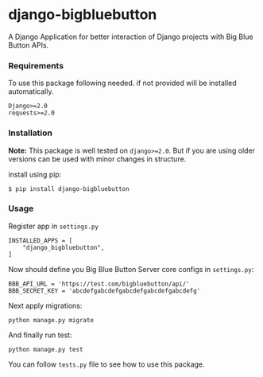# django-bigbluebutton

A Django Application for better interaction of Django projects with Big Blue Button APIs.

### Requirements

To use this package following needed. if not provided will be installed automatically.
```
Django>=2.0
requests>=2.0
```

### Installation

**Note:** This package is well tested on `django>=2.0`. But if you are using older versions can be
used with minor changes in structure.

install using pip:
```
$ pip install django-bigbluebutton
```

### Usage
Register app in `settings.py`

```
INSTALLED_APPS = [
    "django_bigbluebutton",
]
```

Now should define you Big Blue Button Server core configs in `settings.py`:

```
BBB_API_URL = 'https://test.com/bigbluebutton/api/'
BBB_SECRET_KEY = 'abcdefgabcdefgabcdefgabcdefgabcdefg'
```

Next apply migrations:
```
python manage.py migrate
```

And finally run test:

```
python manage.py test
```

You can follow `tests.py` file to see how to use this package.
